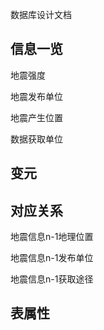 数据库设计文档

## 信息一览

地震强度

地震发布单位

地震产生位置

数据获取单位

## 变元



## 对应关系

地震信息n-1地理位置

地震信息n-1发布单位

地震信息n-1获取途径

## 表属性